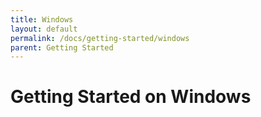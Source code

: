 ```yaml
---
title: Windows
layout: default
permalink: /docs/getting-started/windows
parent: Getting Started
---
```


# Getting Started on Windows
